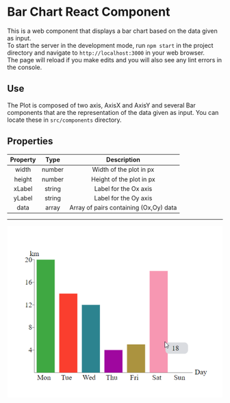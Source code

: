 # Bar Chart React Component

This is a web component that displays a bar chart based on the data given as input.\
To start the server in the development mode, run `npm start` in the project directory and navigate to `http://localhost:3000` in your web browser.\
The page will reload if you make edits and you will also see any lint errors in the console.

## Use

The Plot is composed of two axis, AxisX and AxisY and several Bar components that are the representation of the data given as input.
You can locate these in `src/components` directory.

## Properties
|Property | Type | Description
:---: | :---: | :---:
width| number | Width of the plot in px
height| number | Height of the plot in px
xLabel| string | Label for the Ox axis
yLabel| string | Label for the Oy axis
data| array | Array of pairs containing (Ox,Oy) data

___
![Bar Chart Component](https://github.com/andreeaneacsu33/bar-chart-component/blob/master/public/bar-chart-component.png?raw=true)
